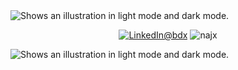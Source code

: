 <picture>
  <source media="(prefers-color-scheme: dark)" srcset="https://user-images.githubusercontent.com/60783263/201748903-74b89e3a-5b69-401c-8ca9-68f82f914000.png">
  <source media="(prefers-color-scheme: light)" srcset="https://user-images.githubusercontent.com/60783263/201527074-ef1e9f4f-39b8-4a1e-b24f-1800ee5d67da.gif">
  <img alt="Shows an illustration in light mode and dark mode." src="https://user-images.githubusercontent.com/60783263/201527074-ef1e9f4f-39b8-4a1e-b24f-1800ee5d67da.gif">
</picture>

<p align="center"><a href="https://www.linkedin.com/in/abdx"><img src="https://img.shields.io/badge/LinkedIn--_.svg?style=social&logo=linkedin" alt="LinkedIn@bdx"></a> <img src="https://komarev.com/ghpvc/?username=najx&label=Profile%20views&color=0e75b6&style=flat" alt="najx" /> </p align="center">

<picture>
  <source media="(prefers-color-scheme: dark)" srcset="https://user-images.githubusercontent.com/60783263/201748903-74b89e3a-5b69-401c-8ca9-68f82f914000.png">
  <source media="(prefers-color-scheme: light)" srcset="https://user-images.githubusercontent.com/60783263/201528216-1050eb9f-0f65-4269-bb30-c40f56fae506.gif">
  <img alt="Shows an illustration in light mode and dark mode." src="https://user-images.githubusercontent.com/60783263/201527074-ef1e9f4f-39b8-4a1e-b24f-1800ee5d67da.gif">
</picture>
